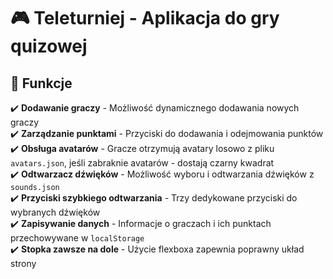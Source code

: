 # 🎮 Teleturniej - Aplikacja do gry quizowej

## 📌 Funkcje
✔️ **Dodawanie graczy** - Możliwość dynamicznego dodawania nowych graczy  
✔️ **Zarządzanie punktami** - Przyciski do dodawania i odejmowania punktów  
✔️ **Obsługa avatarów** - Gracze otrzymują avatary losowo z pliku `avatars.json`, jeśli zabraknie avatarów - dostają czarny kwadrat  
✔️ **Odtwarzacz dźwięków** - Możliwość wyboru i odtwarzania dźwięków z `sounds.json`  
✔️ **Przyciski szybkiego odtwarzania** - Trzy dedykowane przyciski do wybranych dźwięków  
✔️ **Zapisywanie danych** - Informacje o graczach i ich punktach przechowywane w `localStorage`  
✔️ **Stopka zawsze na dole** - Użycie flexboxa zapewnia poprawny układ strony  
